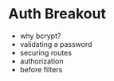 # Auth Breakout

- why bcrypt?
- validating a password
- securing routes
- authorization
- before filters